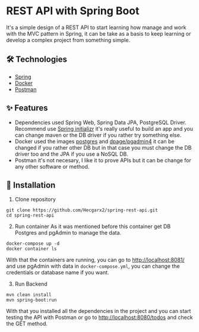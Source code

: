 # REST API with Spring Boot

It's a simple design of a REST API to start learning how manage and work with the MVC pattern in Spring, 
it can be take as a basis to keep learning or develop a complex project from something simple. 

## 🛠️ Technologies
- [Spring](https://spring.io/)
- [Docker](https://www.docker.com/)
- [Postman](https://www.postman.com/)

## ✨ Features
- Dependencies used Spring Web, Spring Data JPA, PostgreSQL Driver. Recommend use [Spring initializr](https://start.spring.io/) it's really useful to build an app and you can change maven or the DB driver if you rather try something else.
- Docker used the images [postgres](https://hub.docker.com/_/postgres) and [dpage/pgadmin4](https://www.pgadmin.org/docs/pgadmin4/latest/container_deployment.html) it can be changed if you rather other DB but in that case you must change the DB driver too and the JPA if you use a NoSQL DB.
- Postman it's not necesary, I like it to prove APIs but it can be change for any other software or method.

## 🚀 Installation

1. Clone repository

```console
git clone https://github.com/Hecgarx2/spring-rest-api.git
cd spring-rest-api
```

2. Run container
As it was mentioned before this container get DB Postgres and pgAdmin to manage the data. 
```console
docker-compose up -d
docker container ls
```
With that the containers are running, you can go to [http://localhost:8081/](http://localhost:8081/) and use pgAdmin with data in `docker-compose.yml`, you can change the credentials or database name if you want.

3. Run Backend
```console
mvn clean install
mvn spring-boot:run
```
With that you installed all the dependencies in the project and you can start testing the API with Postman or go to [http://localhost:8080/todos](http://localhost:8080/todos) and check the GET method.
